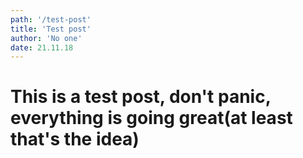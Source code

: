 ```yaml
---
path: '/test-post'
title: 'Test post'
author: 'No one'
date: 21.11.18
---
```


# This is a test post, don't panic, everything is going great(at least that's the idea)

